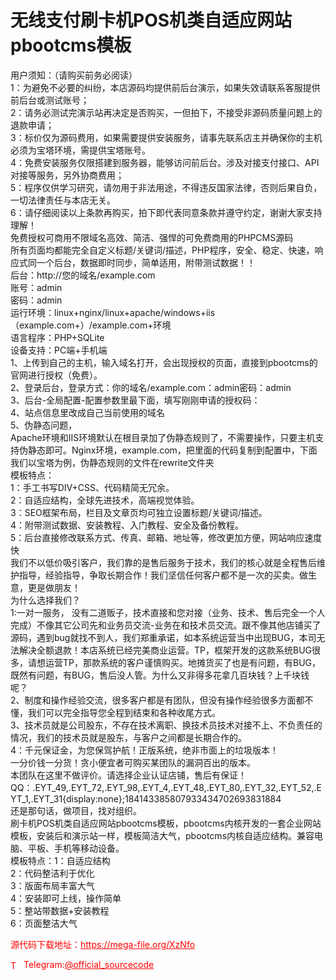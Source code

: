 # 无线支付刷卡机POS机类自适应网站pbootcms模板

用户须知：（请购买前务必阅读）<br>1：为避免不必要的纠纷，本店源码均提供前后台演示，如果失效请联系客服提供前后台或测试账号；<br>2：请务必测试完演示站再决定是否购买，一但拍下，不接受非源码质量问题上的退款申请；<br>3：标价仅为源码费用，如果需要提供安装服务，请事先联系店主并确保你的主机必须为宝塔环境，需提供宝塔账号。<br>4：免费安装服务仅限搭建到服务器，能够访问前后台。涉及对接支付接口、API对接等服务，另外协商费用；<br>5：程序仅供学习研究，请勿用于非法用途，不得违反国家法律，否则后果自负，一切法律责任与本店无关。<br>6：请仔细阅读以上条款再购买，拍下即代表同意条款并遵守约定，谢谢大家支持理解！<br>免费授权可商用不限域名高效、简洁、强悍的可免费商用的PHPCMS源码<br>所有页面均都能完全自定义标题/关键词/描述，PHP程序，安全、稳定、快速，响应式同一个后台，数据即时同步，简单适用，附带测试数据！！<br>后台：http://您的域名/example.com<br>账号：admin<br>密码：admin<br>运行环境：linux+nginx/linux+apache/windows+iis（example.com+）/example.com+环境<br>语言程序：PHP+SQLite<br>设备支持：PC端+手机端 <br>1、上传到自己的主机，输入域名打开，会出现授权的页面，直接到pbootcms的官网进行授权（免费）。<br>2、登录后台，登录方式：你的域名/example.com：admin密码：admin<br>3、后台-全局配置-配置参数里最下面，填写刚刚申请的授权码：<br>4、站点信息里改成自己当前使用的域名<br>5、伪静态问题，<br>Apache环境和IIS环境默认在根目录加了伪静态规则了，不需要操作，只要主机支持伪静态即可。Nginx环境，example.com，把里面的代码复制到配置中，下面我们以宝塔为例，伪静态规则的文件在rewrite文件夹<br>模板特点：<br>1：手工书写DIV+CSS、代码精简无冗余。<br>2：自适应结构，全球先进技术，高端视觉体验。<br>3：SEO框架布局，栏目及文章页均可独立设置标题/关键词/描述。<br>4：附带测试数据、安装教程、入门教程、安全及备份教程。<br>5：后台直接修改联系方式、传真、邮箱、地址等，修改更加方便，网站响应速度快<br>我们不以低价吸引客户，我们靠的是售后服务于技术，我们的核心就是全程售后维护指导，经验指导，争取长期合作！我们坚信任何客户都不是一次的买卖。做生意，更是做朋友！<br>为什么选择我们？<br>1:一对一服务， 没有二道贩子，技术直接和您对接（业务、技术、售后完全一个人完成）不像其它公司先和业务员交流-业务在和技术员交流。跟不像其他店铺买了源码，遇到bug就找不到人，我们郑重承诺，如本系统运营当中出现BUG，本司无法解决全额退款！本店系统已经完美商业运营。TP，框架开发的这款系统BUG很多，请想运营TP，那款系统的客户谨慎购买。地摊货买了也是有问题，有BUG，既然有问题，有BUG，售后没人管。为什么又非得多花拿几百块钱？上千块钱呢？<br>2、制度和操作经验交流，很多客户都是有团队，但没有操作经验很多方面都不懂，我们可以完全指导您全程到结束和各种收尾方式。<br>3、技术员就是公司股东，不存在技术离职、换技术员技术对接不上、不负责任的情况，我们的技术员就是股东，与客户之间都是长期合作的。<br>4：千元保证金，为您保驾护航！正版系统，绝非市面上的垃圾版本！<br>一分价钱一分货！贪小便宜者可购买某团队的漏洞百出的版本。<br>本团队在这里不做评价。请选择企业认证店铺，售后有保证！ QQ：.EYT_49,.EYT_72,.EYT_98,.EYT_4,.EYT_48,.EYT_80,.EYT_32,.EYT_52,.EYT_1,.EYT_31{display:none};184143385807933434702693831884<br>还是那句话，做项目，找对组织。<br>刷卡机POS机类自适应网站pbootcms模板，pbootcms内核开发的一套企业网站模板，安装后和演示站一样，模板简洁大气，pbootcms内核自适应结构。兼容电脑、平板、手机等移动设备。<br>模板特点：1：自适应结构<br>2：代码整洁利于优化<br>3：版面布局丰富大气<br>4：安装即可上线，操作简单<br>5：整站带数据+安装教程<br>6：页面整洁大气<br>


<p style="color: red;">源代码下载地址：<a href="https://mega-file.org/XzNfo" style="color: red;">https://mega-file.org/XzNfo</a></p><p style="color: red;"><img src="https://cdn-icons-png.flaticon.com/512/2111/2111646.png" alt="Telegram Icon" style="width: 16px; vertical-align: middle; margin-right: 5px;">Telegram:<a href="https://t.me/official_sourcecode" style="color: red;">@official_sourcecode</a></p>
